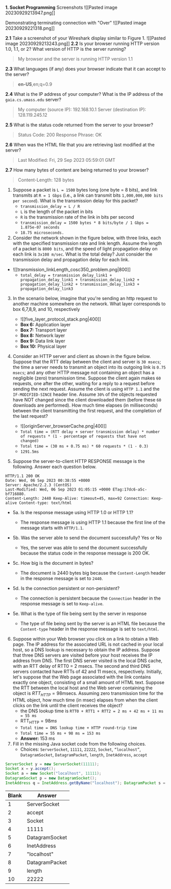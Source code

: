 **1. Socket Programming** 
Screenshots
![[Pasted image 20230929213947.png]]

Demonstrating terminating connection with "Over"
![[Pasted image 20230929221318.png]]

**2.1** Take a screenshot of your Wireshark display similar to Figure 1.
![[Pasted image 20230929213243.png]]
**2.2** Is your browser running HTTP version 1.0, 1.1, or 2? What version of HTTP is the server running?
> My browser and the server is running HTTP version 1.1

**2.3** What languages (if any) does your browser indicate that it can accept to the server?
> **en-US**,en;q=0.9

**2.4** What is the IP address of your computer? What is the IP address of the `gaia.cs.umass.edu` server?
>My computer (source IP): 192.168.10.1
>Server (destination IP): 128.119.245.12

**2.5** What is the status code returned from the server to your browser?
> Status Code: 200 
> Response Phrase: OK

**2.6** When was the HTML file that you are retrieving last modified at the server?
> Last Modified: Fri, 29 Sep 2023 05:59:01 GMT

**2.7** How many bytes of content are being returned to your browser?
> Content-Length: 128 bytes


1. Suppose a packet is `L = 1500` bytes long (one byte = 8 bits), and link transmits at `R = 1 Gbps` (i.e., a link can transmit bits `1,000,000,000 bits per second`). What is the transmission delay for this packet? 
	- `transmission_delay = L / R`
	- `L` is the length of the packet in bits
	- `R` is the transmission rate of the link in bits per second
	- `transmission_delay = 1500 bytes * 8 bits/byte / 1 Gbps = 1.875e-07 seconds`
	- `18.75 microseconds.`
2. Consider the network shown in the figure below, with three links, each with the specified transmission rate and link length. Assume the length of a packet is `8000 bits`, and the speed of light propagation delay on each link is `3x108 m/sec`. What is the total delay? Just consider the transmission delay and propagation delay for each link.
- ![[transmission_linkLength_cosc350_problem.png|800]]
	- `total_delay = transmission_delay_link1 + propagation_delay_link1 + transmission_delay_link2 + propagation_delay_link2 + transmission_delay_link3 + propagation_delay_link3`
3. In the scenario below, imagine that you're sending an http request to another machine somewhere on the network. What layer corresponds to box 6,7,8,9, and 10, respectively
	- ![[five_layer_protocol_stack.png|400]]
	- **Box 6:** Application layer
	- **Box 7:** Transport layer
	- **Box 8:** Network layer
	- **Box 9:** Data link layer
	- **Box 10:** Physical layer
4. Consider an HTTP server and client as shown in the figure below. Suppose that the RTT delay between the client and server is `30 msecs`; the time a server needs to transmit an object into its outgoing link is `0.75 msecs`; and any other HTTP message not containing an object has a negligible (zero) transmission time. Suppose the client again makes `60` requests, one after the other, waiting for a reply to a request before sending the next request. Assume the client is using `HTTP 1.1` and the `IF-MODIFIED-SINCE` header line. Assume `30%` of the objects requested have NOT changed since the client downloaded them (before these `60` downloads are performed). How much time elapses (in milliseconds) between the client transmitting the first request, and the completion of the last request?
	- ![[originServer_browserCache.png|400]]
	- `Total time = (RTT delay + server transmission delay) * number of requests * (1 - percentage of requests that have not changed)`
	- `Total time = (30 ms + 0.75 ms) * 60 requests * (1 - 0.3)`
	- `1291.5ms`

5. Suppose the server-to-client HTTP RESPONSE message is the following. Answer each question below. 
```
HTTP/1.1 200 OK 
Date: Wed, 06 Sep 2023 00:38:55 +0000 
Server: Apache/2.2.3 (CentOS) 
Last-Modified: Wed, 06 Sep 2023 01:05:15 +0000 ETag:17dc6-a5c-bf716880. 
Content-Length: 2440 Keep-Alive: timeout=45, max=92 Connection: Keep-alive Content-type: text/html
```

- 5a. Is the response message using HTTP 1.0 or HTTP 1.1?
	- The response message is using HTTP 1.1 because the first line of the message starts with `HTTP/1.1`.

- 5b. Was the server able to send the document successfully? Yes or No
	- Yes, the server was able to send the document successfully because the status code in the response message is 200 OK.

- 5c. How big is the document in bytes?
	- The document is 2440 bytes big because the `Content-Length` header in the response message is set to `2440`.

- 5d. Is the connection persistent or non-persistent?
	- The connection is persistent because the `Connection` header in the response message is set to `Keep-alive`.

- 5e. What is the type of file being sent by the server in response
	- The type of file being sent by the server is an HTML file because the `Content-type` header in the response message is set to `text/html`.

6. Suppose within your Web browser you click on a link to obtain a Web page. The IP address for the associated URL is not cached in your local host, so a DNS lookup is necessary to obtain the IP address. Suppose that three DNS servers are visited before your host receives the IP address from DNS. The first DNS server visited is the local DNS cache, with an RTT delay of RTT0 = 2 msecs. The second and third DNS servers contacted have RTTs of 42 and 11 msecs, respectively. Initially, let's suppose that the Web page associated with the link contains exactly one object, consisting of a small amount of HTML text. Suppose the RTT between the local host and the Web server containing the object is $RTT_{HTTP} = 98 \text{msecs}$. Assuming zero transmission time for the HTML object, how much time (in msec) elapses from when the client clicks on the link until the client receives the object?
	- the DNS lookup time is `RTT0 + RTT1 + RTT2 = 2 ms + 42 ms + 11 ms = 55 ms`
	- $\text{RTT}_{\text{HTTP}} = 98 ms$
	- `Total time = DNS lookup time + HTTP round-trip time`
	- `Total time = 55 ms + 98 ms = 153 ms`
	- **Answer:** 153 ms
7. Fill in the missing Java socket code from the following choices.
	- Choices: `ServerSocket`, `11111`, `22222`, `Socket`, `“localhost”`, `DatagramSocket`, `DatagramPacket`, `length`, `InetAddress`, `accept`
```java
ServerSocket y = new ServerSocket(11111);
Socket x = y.accept();
Socket a = new Socket("localhost", 11111);
DatagramSocket p = new DatagramSocket();
InetAddress q = InetAddress.getByName("localhost"); DatagramPacket s = new DatagramPacket(r, r.length, q, 22222);
```

| Blank | Answer         | 
| ----- | -------------- |
| 1     | ServerSocket   |
| 2     | accept         |
| 3     | Socket         |
| 4     | 11111          |
| 5     | DatagramSocket |
| 6     | InetAddress    |
| 7     | "localhost"    |
| 8     | DatagramPacket |
| 9     | length         |
| 10    | 22222          |